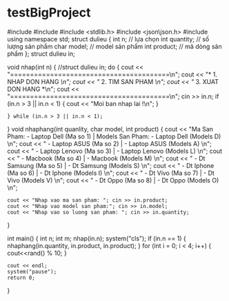 # testBigProject
#include <iostream>
#include<string>
#include <stdlib.h>
#include <json\json.h>
#include <fstream>
using namespace std;
struct dulieu {
	int n;			 // lựa chọn
	int quantity;    // số lượng sản phẩm
	char model;      // model sản phẩm
	int product;     // mã dòng sản phẩm
};
struct dulieu in;

void nhap(int n) {
	//struct dulieu in;
	do
	{
		cout << "========================================\n";
		cout << "*           1. NHAP DON HANG           *\n";
		cout << "*           2. TIM SAN PHAM            *\n";
		cout << "*           3. XUAT DON HANG           *\n";
		cout << "========================================\n";
		cin >> in.n;
		if (in.n > 3 || in.n < 1) {
			cout << "Moi ban nhap lai !\n";
		}


	} while (in.n > 3 || in.n < 1);
}
void nhaphang(int quanlity, char model, int product) {
	cout << "Ma San Pham: - Laptop Dell     (Ma so 1)   | Models San Pham: - Laptop Dell     (Models D)             \n";
	cout << "             - Laptop ASUS     (Ma so 2)   |                  - Laptop ASUS     (Models A)             \n";
	cout << "             - Laptop Lenovo   (Ma so 3)   |                  - Laptop Lenovo   (Models L)             \n";
	cout << "             - Macbook         (Ma so 4)   |                  - Macbook         (Models M)             \n";
	cout << "             - Dt Samsung      (Ma so 5)   |                  - Dt Samsung      (Models S)             \n";
	cout << "             - Dt Iphone       (Ma so 6)   |                  - Dt Iphone       (Models I)             \n";
	cout << "             - Dt Vivo         (Ma so 7)   |                  - Dt Vivo         (Models V)             \n";
	cout << "             - Dt Oppo         (Ma so 8)   |                  - Dt Oppo         (Models O)             \n";

	cout << "Nhap vao ma san pham: "; cin >> in.product;
	cout << "Nhap vao model san pham:"; cin >> in.model;
	cout << "Nhap vao so luong san pham: "; cin >> in.quantity;

}



int main() {
	int n;
	int m;
	nhap(in.n);
	system("cls");
	if (in.n == 1) {
		nhaphang(in.quantity, in.product, in.product);
	}
	for (int i = 0; i < 4; i++)
	{
		cout<<rand() % 10;
	}
	

	cout << endl;
	system("pause");
	return 0;
}
